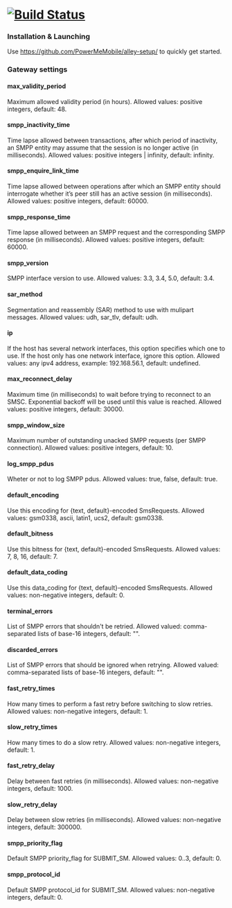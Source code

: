 [![Build Status](https://travis-ci.org/PowerMeMobile/just_mini.png?branch=master)](https://travis-ci.org/PowerMeMobile/funnel_mini)
=======
### Installation & Launching

Use https://github.com/PowerMeMobile/alley-setup/ to quickly get started.

### Gateway settings

#### max_validity_period
Maximum allowed validity period (in hours).
Allowed values: positive integers, default: 48.

#### smpp_inactivity_time
Time lapse allowed between transactions, after which period
of inactivity, an SMPP entity may assume that the session
is no longer active (in milliseconds).
Allowed values: positive integers | infinity, default: infinity.

#### smpp_enquire_link_time
Time lapse allowed between operations after which an SMPP entity
should interrogate whether it’s peer still has an active
session (in milliseconds).
Allowed values: positive integers, default: 60000.

#### smpp_response_time
Time lapse allowed between an SMPP request and the corresponding
SMPP response (in milliseconds).
Allowed values: positive integers, default: 60000.

#### smpp_version
SMPP interface version to use.
Allowed values: 3.3, 3.4, 5.0, default: 3.4.

#### sar_method
Segmentation and reassembly (SAR) method to use with mulipart messages.
Allowed values: udh, sar_tlv, default: udh.

#### ip
If the host has several network interfaces, this option specifies which one to use.
If the host only has one network interface, ignore this option.
Allowed values: any ipv4 address, example: 192.168.56.1, default: undefined.

#### max_reconnect_delay
Maximum time (in milliseconds) to wait before trying to reconnect to an SMSC.
Exponential backoff will be used until this value is reached.
Allowed values: positive integers, default: 30000.

#### smpp_window_size
Maximum number of outstanding unacked SMPP requests (per SMPP connection).
Allowed values: positive integers, default: 10.

#### log_smpp_pdus
Wheter or not to log SMPP pdus.
Allowed values: true, false, default: true.

#### default_encoding
Use this encoding for {text, default}-encoded SmsRequests.
Allowed values: gsm0338, ascii, latin1, ucs2, default: gsm0338.

#### default_bitness
Use this bitness for {text, default}-encoded SmsRequests.
Allowed values: 7, 8, 16, default: 7.

#### default_data_coding
Use this data_coding for {text, default}-encoded SmsRequests.
Allowed values: non-negative integers, default: 0.

#### terminal_errors
List of SMPP errors that shouldn't be retried.
Allowed valued: comma-separated lists of base-16 integers, default: "".

#### discarded_errors
List of SMPP errors that should be ignored when retrying.
Allowed valued: comma-separated lists of base-16 integers, default: "".

#### fast_retry_times
How many times to perform a fast retry before switching to slow retries.
Allowed values: non-negative integers, default: 1.

#### slow_retry_times
How many times to do a slow retry.
Allowed values: non-negative integers, default: 1.

#### fast_retry_delay
Delay between fast retries (in milliseconds).
Allowed values: non-negative integers, default: 1000.

#### slow_retry_delay
Delay between slow retries (in milliseconds).
Allowed values: non-negative integers, default: 300000.

#### smpp_priority_flag
Default SMPP priority_flag for SUBMIT_SM.
Allowed values: 0..3, default: 0.

#### smpp_protocol_id
Default SMPP protocol_id for SUBMIT_SM.
Allowed values: non-negative integers, default: 0.
